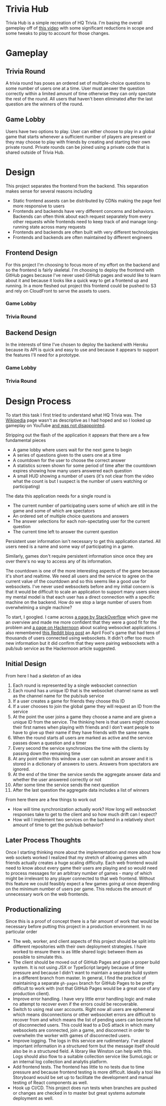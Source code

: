# Trivia Hub

Trivia Hub is a simple recreation of HQ Trivia. I'm basing the overall gameplay off of [this video](https://www.youtube.com/watch?v=in-Px_sOQdE) with some significant reductions in scope and some tweaks to play to account for those changes.

# Gameplay

## Trivia Round

A trivia round has poses an ordered set of multiple-choice questions to some number of users one at a time. User must answer the question correctly within a limited amount of time otherwise they can only spectate the rest of the round. All users that haven't been eliminated after the last question are the winners of the round.

## Game Lobby

Users have two options to play. User can either choose to play in a global game that starts whenever a sufficient number of players are present or they may choose to play with friends by creating and starting their own private round. Private rounds can be joined using a private code that is shared outside of Trivia Hub.

# Design

This project separates the frontend from the backend. This separation makes sense for several reasons including

- Static frontend assests can be distributed by CDNs making the page feel more responsive to users
- Frontends and backends have very different concerns and behaviors. Backends can often think about each request separately from every other requests while frontends need to keep track of and manage long-running state across many requests
- Frontends and backends are often built with very different technologies
- Frontends and backends are often maintained by different engineers

## Frontend Design

For this project I'm choosing to focus more of my effort on the backend and so the frontend is fairly skeletal. I'm choosing to deploy the frontend with GitHub pages because I've never used GitHub pages and would like to learn about it and because it looks like a quick way to get a frontend up and running. In a more fleshed out project this frontend could be pushed to S3 and rely on CloudFront to serve the assets to users.

### Game Lobby

### Trivia Round

## Backend Design

In the interests of time I've chosen to deploy the backend with Heroku because its API is quick and easy to use and because it appears to support the features I'll need for a prototype.

### Game Lobby

### Trivia Round

# Design Process

To start this task I first tried to understand what HQ Trivia was. The [Wikipedia](<https://en.wikipedia.org/wiki/HQ_(game)>) page wasn't as descriptive as I had hoped and so I looked up gameplay on YouTube [and was not disappointed](https://www.youtube.com/watch?v=in-Px_sOQdE).

Stripping out the flash of the application it appears that there are a few fundamental pieces

- A game lobby where users wait for the next game to begin
- A series of questions given to the users one at a time
- A countdown for the user to choose the correct answer
- A statistics screen shown for some period of time after the countdown expires showing how many users answered each question
- A small HUD showing a number of users (it's not clear from the video what the count is but I suspect is the number of users watching or participating)

The data this application needs for a single round is

- The current number of participating users some of which are still in the game and some of which are spectators
- An ordered set of multiple choice questions and answers
- The answer selections for each non-spectating user for the current question
- The current time left to answer the current question

Persistent user information isn't necessary to get this application started. All users need is a name and some way of participating in a game.

Similarly, games don't require persistent information since once they are over there's no way to access any of its information.

The countdown is one of the more interesting aspects of the game because it's short and realtime. We need all users and the service to agree on the current value of the countdown and so this seems like a good use for websockets. I've never used websockets before and my initial concern is that it would be difficult to scale an application to support many users since my mental model is that each user has a direct connection with a specific machine on the backend. How do we stop a large number of users from overwhelming a single machine?

To start, I googled. I came across [a page by StackOverflow](https://stackoverflow.blog/2019/12/18/websockets-for-fun-and-profit/) which gave me an overview and made me more confident that they were a good fit for the problem and [a page on Hackernoon](https://hackernoon.com/scaling-websockets-9a31497af051) about scaling websocket applications. I also remembered [this Reddit blog post](https://redditblog.com/2017/04/13/how-we-built-rplace/) an April Fool's game that had tens of thousands of users connected using websockets. It didn't offer too much new information but it did confirm that they were pairing websockets with a pub/sub service as the Hackernoon article suggested.

## Initial Design

From here I had a skeleton of an idea

1. Each round is represented by a single websocket connection
2. Each round has a unique ID that is the websocket channel name as well as the channel name for the pub/sub service
3. If a user creates a game for friends they choose this ID
4. If a user chooses to join the global game they will request an ID from the service
5. At the point the user joins a game they choose a name and are given a unique ID from the service. The thinking here is that users might choose their first names when playing with friends and I don't want people to have to give up their name if they have friends with the same name.
6. When the round starts all users are marked as active and the service passes down a question and a timer
7. Every second the service synchronizes the time with the clients by passing down the remaining time
8. At any point within this window a user can submit an answer and it is stored in a dictionary of answers to users. Answers from spectators are ignored.
9. At the end of the timer the service sends the aggregate answer data and whether the user answered correctly or not
10. After some time the service sends the next question
11. After the last question the aggregate data includes a list of winners

From here there are a few things to work out

- How will time synchronization actually work? How long will websocket responses take to get to the client and so how much drift can I expect?
- How will I implement two services on the backend in a relatively short amount of time to get the pub/sub behavior?

## Later Process Thoughts

Once I starting thinking more about the implementation and more about how web sockets worked I realized that my stretch of allowing games with friends actually creates a huge scaling difficulty. Each web frontend would need to know about every game their users are playing and so would need to process messages for an arbitrary number of games - many of which might be irrelevant to any player connected to that web frontend. Without this feature we could feasibly expect a few games going at once depending on the minimum number of users per game. This reduces the amount of unnecessary work on the web frontends.

## Productionalizing

Since this is a proof of concept there is a fair amount of work that would be necessary before putting this project in a production environment. In no particular order

* The web, worker, and client aspects of this project should be split into different repositories with their own deployment strategies. I have worked to ensure there is as little shared logic between them as possible to simulate this.
* The client should be moved out of GitHub Pages and gain a proper build system. It is not using JSX or TypeScript largely because of time pressure and because I didn't want to maintain a separate build system in a different branch from master. In general, I find the practice of maintaining a separate `gh-pages` branch for GitHub Pages to be pretty difficult to work with (not that GitHub Pages would be a great use of any production client).
* Improve error handling. I have very little error handling logic and make no attempt to recover even if the errors could be recoverable.
* Switch to using real user accounts. Right now all users are ephemeral which means disconnections or other websocket errors are difficult to recover from and which means the list of pending users can become full of disconnected users. This could lead to a DoS attack in which many websockets are connected, join a game, and disconnect in order to overwhelm the worker with games of disconnected users.
* Improve logging. The logs in this service are rudimentary. I've placed important information in a structured form but the message itself should also be in a structured field. A library like Winston can help with this. Logs should also flow to a suitable collection service like SumoLogic or an internal log collection and analytis platform.
* Add frontend tests. The frontend has little to no tests due to time pressure and because frontend testing is more difficult. Ideally a tool like Storyboard would be set up to facilitate the development and manual testing of React components as well.
* Hook up CI/CD. This project does run tests when branches are pushed or changes are checked in to master but great systems automate deployment as well.
